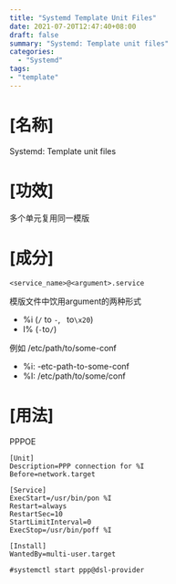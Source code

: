 ```yaml
---
title: "Systemd Template Unit Files"
date: 2021-07-20T12:47:40+08:00
draft: false
summary: "Systemd: Template unit files"
categories:
  - "Systemd"
tags:
- "template"
---
```

# [名称]
Systemd: Template unit files

# [功效]
多个单元复用同一模版

# [成分]
```
<service_name>@<argument>.service
```

模版文件中饮用argument的两种形式
- %i (```/``` to ```-```, ``` ```to```\x20```)
- I% (```-```to```/```)

例如 /etc/path/to/some-conf
- %i: -etc-path-to-some-conf
- %I: /etc/path/to/some/conf

# [用法]
PPPOE
```
[Unit]
Description=PPP connection for %I
Before=network.target

[Service]
ExecStart=/usr/bin/pon %I
Restart=always
RestartSec=10
StartLimitInterval=0
ExecStop=/usr/bin/poff %I

[Install]
WantedBy=multi-user.target
```
```
#systemctl start ppp@dsl-provider
```